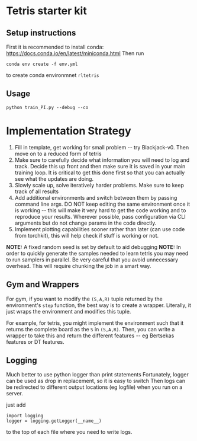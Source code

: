 # Tetris starter kit


## Setup instructions
First it is recommended to install conda: https://docs.conda.io/en/latest/miniconda.html
Then run
```
conda env create -f env.yml
```
to create conda environmnet `rltetris`

## Usage
```
python train_PI.py --debug --co
```

# Implementation Strategy

1. Fill in template, get working for small problem -- try Blackjack-v0. Then move on to a reduced form of tetris
1. Make sure to carefully decide what information you will need to log and track. Decide this up front and then make sure it is saved in your main training loop. It is critical to get this done first so that you can actually see what the updates are doing.
2. Slowly scale up, solve iteratively harder problems. Make sure to keep track of all results
2. Add additional environments and switch between them by passing command line args. DO NOT keep editing the same environment once it is working -- this will make it very hard to get the code working and to reproduce your results. Wherever possible, pass configuration via CLI arguments but do not change params in the code directly.
3. Implement plotting capabilities sooner rather than later (can use code from torchkit), this will help
check if stuff is working or not.


**NOTE:** A fixed random seed is set by default to aid debugging
**NOTE:** In order to quickly generate the samples needed to learn tetris you may need to run samplers in parallel. Be very careful that you avoid unnecessary overhead. This will require chunking the job in a smart way.

## Gym and Wrappers
For gym, if you want to modify the `(S,A,R)` tuple returned by the environment's `step` function, the best way is to create a wrapper. Literally, it just wraps the environment and modifies this tuple.

For example, for tetris, you might implement the environment such that it returns the complete board as the `S` in `(S,A,R)`. Then, you can write a wrapper to take this and return the different features -- eg Bertsekas features or DT features.


## Logging
Much better to use python logger than print statements
Fortunately, logger can be used as drop in replacement, so it is easy to switch
Then logs can be redirected to different output locations (eg logfile) when you run on a server.

just add
```
import logging
logger = logging.getLogger(__name__)
```
to the top of each file where you need to write logs.
